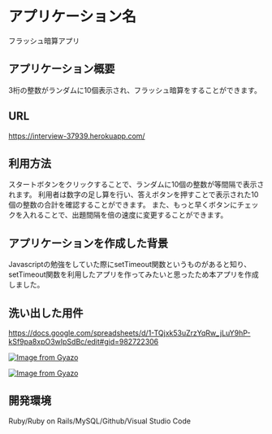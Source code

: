 # アプリケーション名
フラッシュ暗算アプリ

## アプリケーション概要
3桁の整数がランダムに10個表示され、フラッシュ暗算をすることができます。

## URL
https://interview-37939.herokuapp.com/

## 利用方法
スタートボタンをクリックすることで、ランダムに10個の整数が等間隔で表示されます。
利用者は数字の足し算を行い、答えボタンを押すことで表示された10個の整数の合計を確認することができます。
また、もっと早くボタンにチェックを入れることで、出題間隔を倍の速度に変更することができます。

## アプリケーションを作成した背景
Javascriptの勉強をしていた際にsetTimeout関数というものがあると知り、setTimeout関数を利用したアプリを作ってみたいと思ったため本アプリを作成しました。

## 洗い出した用件
https://docs.google.com/spreadsheets/d/1-TQjxk53uZrzYqRw_jLuY9hP-kSf9pa8xpO3wIpSdBc/edit#gid=982722306

[![Image from Gyazo](https://i.gyazo.com/eba9d78bcba9879069b53131fd507479.gif)](https://gyazo.com/eba9d78bcba9879069b53131fd507479)

[![Image from Gyazo](https://i.gyazo.com/c1c8392ddac315c5f5463e999d2ea9d4.gif)](https://gyazo.com/c1c8392ddac315c5f5463e999d2ea9d4)


## 開発環境
Ruby/Ruby on Rails/MySQL/Github/Visual Studio Code
